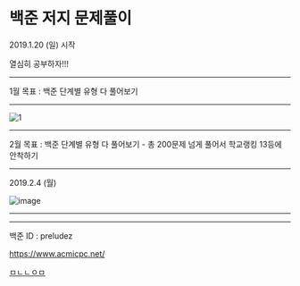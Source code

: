 # 백준 저지 문제풀이

2019.1.20 (일) 시작

열심히 공부하자!!!

<hr/>

1월 목표 : 백준 단계별 유형 다 풀어보기 

<hr/>

![1](https://user-images.githubusercontent.com/41214420/51436619-de041f00-1cd3-11e9-9187-34b4d34c0a5c.JPG)

<hr/>

2월 목표 : 백준 단계별 유형 다 풀어보기 - 총 200문제 넘게 풀어서 학교랭킹 13등에 안착하기

<hr/>

2019.2.4 (월) 

![image](https://user-images.githubusercontent.com/41214420/52188140-5e9a5200-2874-11e9-918f-1c48121da008.png)

<hr/>


<hr/>

백준 ID : preludez

https://www.acmicpc.net/

[ㅁㄴㄴㅇㅁ](<a href="http://woowabros.github.io/experience/2019/01/17/baeminapp-clean-architecture.html#location123">)
